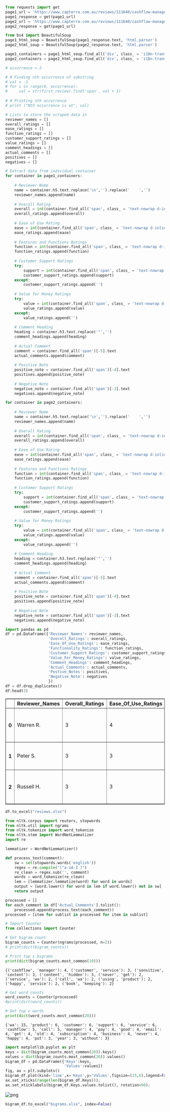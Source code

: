 ```python
from requests import get
page1_url = 'https://www.capterra.com.au/reviews/111640/cashflow-manager'
page1_response = get(page1_url)
page2_url = 'https://www.capterra.com.au/reviews/111640/cashflow-manager?page=2'
page2_response = get(page1_url)
```


```python
from bs4 import BeautifulSoup
page1_html_soup = BeautifulSoup(page1_response.text, 'html.parser')
page2_html_soup = BeautifulSoup(page2_response.text, 'html.parser')
```


```python
page1_containers = page1_html_soup.find_all('div', class_ = 'i18n-translation_container review-card pt-4 py-3 py-md-5 border-bottom border-primary')
page2_containers = page2_html_soup.find_all('div', class_ = 'i18n-translation_container review-card pt-4 py-3 py-md-5 border-bottom border-primary')

```


```python
# occurrence = 2

# # Finding nth occurrence of substring
# val = -1
# for i in range(0, occurrence):
#     val = str(first_review).find('span', val + 1)
       
# # Printing nth occurrence
# print ("Nth occurrence is at", val)
```


```python
# Lists to store the scraped data in
reviewer_names = []
overall_ratings = []
ease_ratings = []
function_ratings = []
customer_support_ratings = []
value_ratings = []
comment_headings = []
actual_comments = []
positives = []
negatives = []

# Extract data from individual container
for container in page1_containers:
    
    # Reviewer Name
    name = container.h5.text.replace('\n','').replace('    ','')
    reviewer_names.append(name)
    
    # Overall Rating
    overall = int(container.find_all('span', class_ = 'text-nowrap d-inline-block text-right review-stars__text font-weight-bold')[0].text.replace('\n','').replace(' ','').replace('/5',''))
    overall_ratings.append(overall)
    
    # Ease of Use Rating
    ease = int(container.find_all('span', class_ = 'text-nowrap d-inline-block text-right review-stars__text font-weight-bold')[1].text.replace('\n','').replace(' ','').replace('/5',''))
    ease_ratings.append(ease)
    
    # Features and Functions Ratings
    function = int(container.find_all('span', class_ = 'text-nowrap d-inline-block text-right review-stars__text font-weight-bold')[2].text.replace('\n','').replace(' ','').replace('/5',''))
    function_ratings.append(function)
    
    # Customer Support Ratings
    try:
        support = int(container.find_all('span', class_ = 'text-nowrap d-inline-block text-right review-stars__text font-weight-bold')[3].text.replace('\n','').replace(' ','').replace('/5',''))
        customer_support_ratings.append(support)
    except:
        customer_support_ratings.append('')
        
    # Value for Money Ratings
    try:
        value = int(container.find_all('span', class_ = 'text-nowrap d-inline-block text-right review-stars__text font-weight-bold')[4].text.replace('\n','').replace(' ','').replace('/5',''))
        value_ratings.append(value)
    except:
        value_ratings.append('')
    
    # Comment Heading
    heading = container.h3.text.replace('"','')
    comment_headings.append(heading)
    
    # Actual Comment
    comment = container.find_all('span')[-5].text
    actual_comments.append(comment)
    
    # Positive Note
    positive_note = container.find_all('span')[-4].text
    positives.append(positive_note)
    
    # Negative Note
    negative_note = container.find_all('span')[-3].text
    negatives.append(negative_note)

for container in page2_containers:
    
    # Reviewer Name
    name = container.h5.text.replace('\n','').replace('    ','')
    reviewer_names.append(name)
    
    # Overall Rating
    overall = int(container.find_all('span', class_ = 'text-nowrap d-inline-block text-right review-stars__text font-weight-bold')[0].text.replace('\n','').replace(' ','').replace('/5',''))
    overall_ratings.append(overall)
    
    # Ease of Use Rating
    ease = int(container.find_all('span', class_ = 'text-nowrap d-inline-block text-right review-stars__text font-weight-bold')[1].text.replace('\n','').replace(' ','').replace('/5',''))
    ease_ratings.append(ease)
    
    # Features and Functions Ratings
    function = int(container.find_all('span', class_ = 'text-nowrap d-inline-block text-right review-stars__text font-weight-bold')[2].text.replace('\n','').replace(' ','').replace('/5',''))
    function_ratings.append(function)
    
    # Customer Support Ratings
    try:
        support = int(container.find_all('span', class_ = 'text-nowrap d-inline-block text-right review-stars__text font-weight-bold')[3].text.replace('\n','').replace(' ','').replace('/5',''))
        customer_support_ratings.append(support)
    except:
        customer_support_ratings.append('')
        
    # Value for Money Ratings
    try:
        value = int(container.find_all('span', class_ = 'text-nowrap d-inline-block text-right review-stars__text font-weight-bold')[4].text.replace('\n','').replace(' ','').replace('/5',''))
        value_ratings.append(value)
    except:
        value_ratings.append('')
    
    # Comment Heading
    heading = container.h3.text.replace('"','')
    comment_headings.append(heading)
    
    # Actual Comment
    comment = container.find_all('span')[-5].text
    actual_comments.append(comment)
    
    # Positive Note
    positive_note = container.find_all('span')[-4].text
    positives.append(positive_note)
    
    # Negative Note
    negative_note = container.find_all('span')[-3].text
    negatives.append(negative_note)
```


```python
import pandas as pd
df = pd.DataFrame({'Reviewer_Names': reviewer_names,
                   'Overall_Ratings': overall_ratings,
                   'Ease_Of_Use_Ratings': ease_ratings,
                   'Functionality_Ratings': function_ratings,
                   'Customer_Support_Ratings': customer_support_ratings,
                   'Value_For_Money_Ratings': value_ratings,
                   'Comment_Headings': comment_headings,
                   'Actual_Comments': actual_comments,
                   'Postive_Notes': positives,
                   'Negative_Note': negatives
                   })
df = df.drop_duplicates()
df.head(3)
```




<div>
<style scoped>
    .dataframe tbody tr th:only-of-type {
        vertical-align: middle;
    }

    .dataframe tbody tr th {
        vertical-align: top;
    }

    .dataframe thead th {
        text-align: right;
    }
</style>
<table border="1" class="dataframe">
  <thead>
    <tr style="text-align: right;">
      <th></th>
      <th>Reviewer_Names</th>
      <th>Overall_Ratings</th>
      <th>Ease_Of_Use_Ratings</th>
      <th>Functionality_Ratings</th>
      <th>Customer_Support_Ratings</th>
      <th>Value_For_Money_Ratings</th>
      <th>Comment_Headings</th>
      <th>Actual_Comments</th>
      <th>Postive_Notes</th>
      <th>Negative_Note</th>
    </tr>
  </thead>
  <tbody>
    <tr>
      <th>0</th>
      <td>Warren R.</td>
      <td>3</td>
      <td>4</td>
      <td>3</td>
      <td>1</td>
      <td>1</td>
      <td>Worked well for a number of years but earlier ...</td>
      <td>\n\n\n\n</td>
      <td>For a simple business, Cashflow Manager Gold w...</td>
      <td>Perhaps, with cost being a factor in our initi...</td>
    </tr>
    <tr>
      <th>1</th>
      <td>Peter S.</td>
      <td>3</td>
      <td>3</td>
      <td>3</td>
      <td>1</td>
      <td>3</td>
      <td>Beware of This Company</td>
      <td>Very bad experience dealing with a disreputabl...</td>
      <td>I bought this software several years ago after...</td>
      <td>Be prepared to be harassed by this company. Af...</td>
    </tr>
    <tr>
      <th>2</th>
      <td>Russell H.</td>
      <td>3</td>
      <td>3</td>
      <td>3</td>
      <td>1</td>
      <td>1</td>
      <td>Very disappointed</td>
      <td>I used Cashflow Manager for many years without...</td>
      <td>Was fairly easy to use and my accountant was a...</td>
      <td>They implemented yearly subscription fees afte...</td>
    </tr>
  </tbody>
</table>
</div>




```python
df.to_excel("reviews.xlsx")
```


```python
from nltk.corpus import reuters, stopwords
from nltk.util import ngrams
from nltk.tokenize import word_tokenize
from nltk.stem import WordNetLemmatizer
import re
```


```python
lemmatizer = WordNetLemmatizer()
```


```python
def process_text(comment):
    sw = set(stopwords.words('english'))
    regex = re.compile("[^a-zA-Z ]")
    re_clean = regex.sub('', comment)
    words = word_tokenize(re_clean)
    lem = [lemmatizer.lemmatize(word) for word in words]
    output = [word.lower() for word in lem if word.lower() not in sw]
    return output
```


```python
processed = []
for each_comment in df['Actual_Comments'].tolist():
    processed.append(process_text(each_comment))
processed = [item for sublist in processed for item in sublist]
```


```python
# Import Counter
from collections import Counter

# Get bigram count
bigram_counts = Counter(ngrams(processed, n=2))
# print(dict(bigram_counts))

# Print top x bigrams
print(dict(bigram_counts.most_common(10)))
```

    {('cashflow', 'manager'): 4, ('customer', 'service'): 3, ('sensitive', 'content'): 3, ('content', 'hidden'): 3, ('never', 'get'): 2, ('service', 'wa'): 2, ('call', 'wa'): 2, ('using', 'product'): 2, ('happy', 'service'): 2, ('book', 'keeping'): 2}
    


```python
# Get word counts
word_counts = Counter(processed)
#print(dict(word_counts))

# Get top x words
print(dict(word_counts.most_common(20)))
```

    {'wa': 15, 'product': 6, 'customer': 6, 'support': 6, 'service': 6, 'cashflow': 5, 'call': 5, 'manager': 4, 'pay': 4, 'good': 4, 'email': 4, 'get': 4, 'old': 4, 'subscription': 4, 'business': 4, 'never': 4, 'happy': 4, 'put': 3, 'year': 3, 'without': 3}
    


```python
import matplotlib.pyplot as plt
keys = dict(bigram_counts.most_common(20)).keys()
values = dict(bigram_counts.most_common(20)).values()
bigram_df = pd.DataFrame({'Keys':keys,
                          'Values':values})
fig, ax = plt.subplots()
bigram_df.plot(kind='line',x='Keys',y='Values',figsize=(15,6),legend=False,ax=ax);
ax.set_xticks(range(len(bigram_df.Keys)));
ax.set_xticklabels(bigram_df.Keys.values.tolist(), rotation=90);
```


    
![png](README_files/README_13_0.png)
    



```python
bigram_df.to_excel("bigrams.xlsx", index=False)
```
